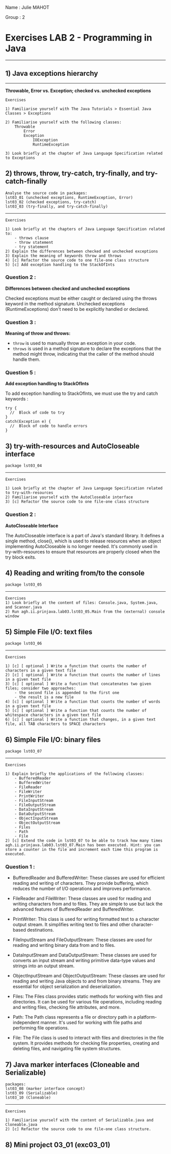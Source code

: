 Name : Julie MAHOT

Group : 2

# Exercises LAB 2 - Programming in Java

___

## 1) Java exceptions hierarchy

---

**Throwable, Error vs. Exception; checked vs. unchecked exceptions**
    
    Exercises

    1) Familiarise yourself with The Java Tutorials > Essential Java Classes > Exceptions

    2) Familiarise yourself with the following classes:
        Throwable
            Error
            Exception
                IOException
                RuntimeException

    3) Look briefly at the chapter of Java Language Specification related to Exceptions

## 2) throws, throw, try-catch, try-finally, and try-catch-finally

    Analyse the source code in packages:
    lst03_01 (unchecked exceptions, RuntimeException, Error)
    lst03_02 (checked exceptions, try-catch)
    lst03_03 (try-finally, and try-catch-finally)
---
    Exercises

    1) Look briefly at the chapters of Java Language Specification related to:
        - throws clause
        - throw statement
        - try statement
    2) Explain the differences between checked and unchecked exceptions
    3) Explain the meaning of keywords throw and throws
    4) [c] Refactor the source code to one file-one class structure
    5) [c] Add exception handling to the StackOfInts

### Question 2 :
**Differences between checked and unchecked exceptions**

Checked exceptions must be either caught or declared using the throws keyword in the method signature. 
Unchecked exceptions (RuntimeExceptions) don't need to be explicitly handled or declared.

### Question 3 :
**Meaning of throw and throws:**
- `throw` is used to manually throw an exception in your code. 
- `throws` is used in a method signature to declare the exceptions that the method might throw, indicating that the caller of the method should handle them.

### Question 5 :
**Add exception handling to StackOfInts**

To add exception handling to StackOfInts, we must use the try and catch keywords :

```
try {
  //  Block of code to try
}
catch(Exception e) {
  //  Block of code to handle errors
}
```

## 3) try-with-resources and AutoCloseable interface

    package lst03_04

---
    Exercises

    1) Look briefly at the chapter of Java Language Specification related to try-with-resources
    2) Familiarise yourself with the AutoCloseable interface
    3) [c] Refactor the source code to one file-one class structure

### Question 2 :
**AutoCloseable Interface**

The AutoCloseable interface is a part of Java's standard library. 
It defines a single method, close(), which is used to release resources when an object implementing AutoCloseable is no longer needed. 
It's commonly used in try-with-resources to ensure that resources are properly closed when the try block exits.

## 4) Reading and writing from/to the console

    package lst03_05

---

    Exercises
    1) Look briefly at the content of files: Console.java, System.java, and Scanner.java
    2) Run agh.ii.prinjava.lab03.lst03_05.Main from the (external) console window

## 5) Simple File I/O: text files

    package lst03_06
---
    Exercises

    1) [c] [ optional ] Write a function that counts the number of characters in a given text file
    2) [c] [ optional ] Write a function that counts the number of lines in a given text file
    3) [c] [ optional ] Write a function that concatenates two given files; consider two approaches:
        - the second file is appended to the first one
        - the result is a new file
    4) [c] [ optional ] Write a function that counts the number of words in a given text file
    5) [c] [ optional ] Write a function that counts the number of whitespace characters in a given text file
    6) [c] [ optional ] Write a function that changes, in a given text file, all TAB characters to SPACE characters


## 6) Simple File I/O: binary files

    package lst03_07
---
    
    Exercises

    1) Explain briefly the applications of the following classes:
        - BufferedReader
        - BufferedWriter
        - FileReader
        - FileWriter
        - PrintWriter
        - FileInputStream
        - FileOutputStream
        - DataInputStream
        - DataOutputStream
        - ObjectInputStream
        - ObjectOutputStream
        - Files
        - Path
        - File
    2) [c] Extend the code in lst03_07 to be able to track how many times agh.ii.prinjava.lab03.lst03_07.Main has been executed. Hint: you can store a counter in the file and increment each time this program is executed.

### Question 1 :

- BufferedReader and BufferedWriter: These classes are used for efficient reading and writing of characters. They provide buffering, which reduces the number of I/O operations and improves performance.

- FileReader and FileWriter: These classes are used for reading and writing characters from and to files. They are simple to use but lack the advanced features of BufferedReader and BufferedWriter.

- PrintWriter: This class is used for writing formatted text to a character output stream. It simplifies writing text to files and other character-based destinations.

- FileInputStream and FileOutputStream: These classes are used for reading and writing binary data from and to files.

- DataInputStream and DataOutputStream: These classes are used for converts an input stream and writing primitive data-type values and strings into an output stream.

- ObjectInputStream and ObjectOutputStream: These classes are used for reading and writing Java objects to and from binary streams. They are essential for object serialization and deserialization.

- Files: The Files class provides static methods for working with files and directories. It can be used for various file operations, including reading and writing files, checking file attributes, and more.

- Path: The Path class represents a file or directory path in a platform-independent manner. It's used for working with file paths and performing file operations.

- File: The File class is used to interact with files and directories in the file system. It provides methods for checking file properties, creating and deleting files, and navigating file system structures.


## 7) Java marker interfaces (Cloneable and Serializable)

    packages:
    lst03_08 (marker interface concept)
    lst03_09 (Serializable)
    lst03_10 (Cloneable)
---
    Exercises

    1) Familiarise yourself with the content of Serializable.java and Cloneable.java
    2) [c] Refactor the source code to one file-one class structure.

## 8) Mini project 03_01 (exc03_01)


